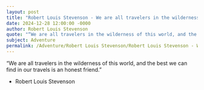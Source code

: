 ```yaml
---
layout: post
title: "Robert Louis Stevenson - We are all travelers in the wilderness"
date: 2024-12-28 12:00:00 -0000
author: Robert Louis Stevenson
quote: "“We are all travelers in the wilderness of this world, and the best we can find in our travels is an honest friend.”"
subject: Adventure
permalink: /Adventure/Robert Louis Stevenson/Robert Louis Stevenson - We are all travelers in the wilderness
---
```


“We are all travelers in the wilderness of this world, and the best we can find in our travels is an honest friend.”

- Robert Louis Stevenson
